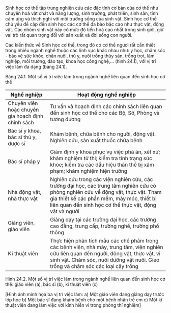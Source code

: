Sinh học cơ thể tập trung nghiên cứu các đặc tính cơ bản của cơ thể như chuyển hoá vật chất và năng lượng, sinh trưởng, phát triển, sinh sản, tính cảm ứng và thích nghi với môi trường sống của sinh vật. Sinh học cơ thể chủ yếu đề cập đến sinh học các cơ thể đa bào bậc cao như thực vật, động vật. Các nhóm sinh vật này có mức độ tiến hoá cao nhất trong sinh giới, giữ vai trò rất quan trọng đối với sản xuất và đời sống con người.

Các kiến thức về Sinh học cơ thể, trong đó có cơ thể người rất cần thiết trong nhiều ngành nghề thuộc các lĩnh vực khác nhau như: y học, chăm sóc - bảo vệ sức khỏe, chăn nuôi, thú y, nuôi trồng thủy sản, trồng trọt, lâm nghiệp, môi trường, đào tạo, khoa học công nghệ,... (hình 24.1), với vị trí việc làm đa dạng (bảng 24.1).

Bảng 24.1. Một số vị trí việc làm trong ngành nghề liên quan đến sinh học cơ thể

| Nghề nghiệp | Hoạt động nghề nghiệp |
|-------------|------------------------|
| Chuyên viên hoặc chuyên gia hoạch định chính sách | Tư vấn và hoạch định các chính sách liên quan đến sinh học cơ thể cho các Bộ, Sở, Phòng và tương đương |
| Bác sĩ y khoa, bác sĩ thú y, dược sĩ | Khám bệnh, chữa bệnh cho người, động vật. Nghiên cứu, sản xuất thuốc chữa bệnh |
| Bác sĩ pháp y | Giám định y khoa phục vụ việc phá án, xét xử; khám nghiệm tử thi; kiểm tra tình trạng sức khỏe; kiểm tra các dấu hiệu thân thể bị xâm phạm; khám nghiệm hiện trường |
| Nhà động vật, nhà thực vật | Nghiên cứu trong các viện nghiên cứu, các trường đại học, các trung tâm nghiên cứu có phòng nghiên cứu về động vật, thực vật. Tham gia thiết kế các phần mềm, máy móc, thiết bị liên quan đến sinh học cơ thể thực vật, động vật và người |
| Giảng viên, giáo viên | Giảng dạy tại các trường đại học, các trường cao đẳng, trung cấp, trường nghề, trường phổ thông |
| Kĩ thuật viên | Thực hiện phân tích mẫu các chế phẩm trong các bệnh viện, nhà máy, trung tâm, viện nghiên cứu liên quan đến người, động vật, thực vật, vi sinh vật. Chăm sóc, nuôi dưỡng vật nuôi. Gieo trồng và chăm sóc các loại cây trồng |

Hình 24.2. Một số vị trí việc làm trong ngành nghề liên quan đến sinh học cơ thể: giáo viên (a), bác sĩ (b), kĩ thuật viên (c)

[Hình ảnh minh họa ba vị trí việc làm:
a) Một giáo viên đang giảng dạy trước lớp học
b) Một bác sĩ đang khám bệnh cho một bệnh nhân trẻ em
c) Một kĩ thuật viên đang làm việc với kính hiển vi trong phòng thí nghiệm]